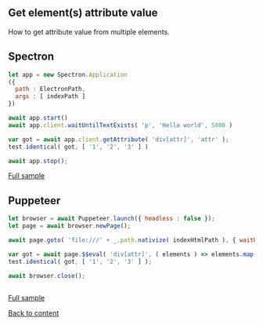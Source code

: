 ## Get element(s) attribute value
How to get attribute value from multiple elements.

## Spectron
```javascript
let app = new Spectron.Application
({
  path : ElectronPath,
  args : [ indexPath ]
})

await app.start()
await app.client.waitUntilTextExists( 'p', 'Hello world', 5000 )

var got = await app.client.getAttribute( 'div[attr]', 'attr' );
test.identical( got, [ '1', '2', '3' ] )

await app.stop();
```
[Full sample](../../../../sample/spectron/GetAttributes.test.s)

## Puppeteer

```javascript
let browser = await Puppeteer.launch({ headless : false });
let page = await browser.newPage();

await page.goto( 'file:///' + _.path.nativize( indexHtmlPath ), { waitUntil : 'load' } );

var got = await page.$$eval( 'div[attr]', ( elements ) => elements.map( e => e.getAttribute( 'attr') ) );
test.identical( got, [ '1', '2', '3' ] );

await browser.close();
  
```
[Full sample](../../../../sample/puppeteer/GetAttributes.test.s)


[Back to content](../Comparison.md)
